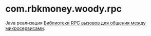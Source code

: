# com.rbkmoney.woody.rpc

Java реализация [Библиотеки RPC вызовов для общения между микросервисами](http://52.29.202.218/design/ms/platform/rpc-lib/).
